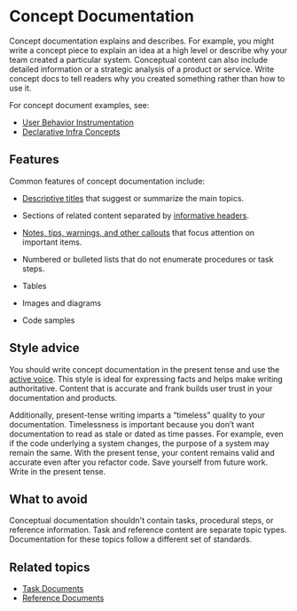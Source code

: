 # Concept Documentation

Concept documentation explains and describes. For example, you might write a concept piece to explain an idea at a high level or describe why your team created a particular system. Conceptual content can also include detailed information or a strategic analysis of a product or service. Write concept docs to tell readers why you created something rather than how to use it.

For concept document examples, see:

- [User Behavior Instrumentation][1]
- [Declarative Infra Concepts][2]

## Features

Common features of concept documentation include:

- [Descriptive titles][8] that suggest or summarize the main topics.

- Sections of related content separated by [informative headers][7].

- [Notes, tips, warnings, and other callouts][6] that focus attention on important items.
- Numbered or bulleted lists that do not enumerate procedures or task steps.
- Tables
- Images and diagrams
- Code samples

## Style advice

You should write concept documentation in the present tense and use the [active voice][5]. This style is ideal for expressing facts and helps make writing authoritative. Content that is accurate and frank builds user trust in your documentation and products.

Additionally, present-tense writing imparts a “timeless” quality to your documentation. Timelessness is important because you don’t want documentation to read as stale or dated as time passes. For example, even if the code underlying a system changes, the purpose of a system may remain the same. With the present tense, your content remains valid and accurate even after you refactor code. Save yourself from future work. Write in the present tense.

## What to avoid

Conceptual documentation shouldn't contain tasks, procedural steps, or reference information. Task and reference content are separate topic types. Documentation for these topics follow a different set of standards.

## Related topics

- [Task Documents][3]
- [Reference Documents][4]

<!--- Reference links --->

[1]: https://backstage.spotify.net/docs/ubi-docs/ "ubi examples"
[2]: https://backstage.spotify.net/docs/default/component/declarative-infra/#concepts "declarative infra concepts"
[3]: hbk_types_tasks.md "Task docs"
[4]: hbk_types_reference.md "Reference docs"
[5]: https://en.wikipedia.org/wiki/Active_voice "active voice"
[6]: https://backstage.spotify.net/docs/tech-docs-docs-test/format/td_format_callouts/ "notes and tips"
[7]: ../style/hbk_style_page_structure.md "doc structure"
[8]: ../style/hbk_style_headers.md "doc titles and headers"
